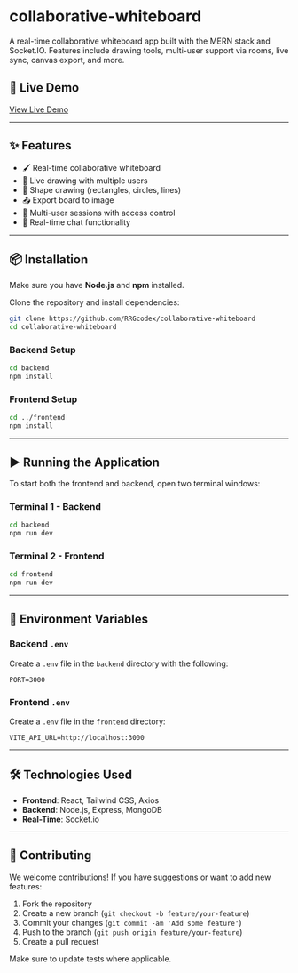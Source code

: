 # collaborative-whiteboard
A real-time collaborative whiteboard app built with the MERN stack and Socket.IO. Features include drawing tools, multi-user support via rooms, live sync, canvas export, and more.

## 🚀 Live Demo

[View Live Demo](https://collaborative-whiteboard-8jks.onrender.com/)

---

## ✨ Features

- 🖌️ Real-time collaborative whiteboard
- 👥 Live drawing with multiple users
- 🔲 Shape drawing (rectangles, circles, lines)
- 📤 Export board to image
- 🔐 Multi-user sessions with access control
- 💬 Real-time chat functionality

---

## 📦 Installation

Make sure you have **Node.js** and **npm** installed.

Clone the repository and install dependencies:

```bash
git clone https://github.com/RRGcodex/collaborative-whiteboard
cd collaborative-whiteboard
```

### Backend Setup

```bash
cd backend
npm install
```

### Frontend Setup

```bash
cd ../frontend
npm install
```

---

## ▶️ Running the Application

To start both the frontend and backend, open two terminal windows:

### Terminal 1 - Backend

```bash
cd backend
npm run dev
```

### Terminal 2 - Frontend

```bash
cd frontend
npm run dev
```

---

## 🔐 Environment Variables

### Backend `.env`

Create a `.env` file in the `backend` directory with the following:

```
PORT=3000
```

### Frontend `.env`

Create a `.env` file in the `frontend` directory:

```
VITE_API_URL=http://localhost:3000
```

---

## 🛠 Technologies Used

- **Frontend**: React, Tailwind CSS, Axios
- **Backend**: Node.js, Express, MongoDB
- **Real-Time**: Socket.io

---

## 🤝 Contributing

We welcome contributions! If you have suggestions or want to add new features:

1. Fork the repository
2. Create a new branch (`git checkout -b feature/your-feature`)
3. Commit your changes (`git commit -am 'Add some feature'`)
4. Push to the branch (`git push origin feature/your-feature`)
5. Create a pull request

Make sure to update tests where applicable.
